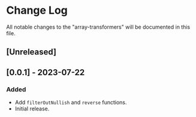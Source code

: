 # Change Log

All notable changes to the "array-transformers" will be documented in this file.

## [Unreleased]

## [0.0.1] - 2023-07-22

### Added

- Add `filterOutNullish` and `reverse` functions.
- Initial release.

<!--
See: https://common-changelog.org/

## [0.0.1] - 2023-01-01

### Changed

### Added

### Removed

### Fixed
-->
